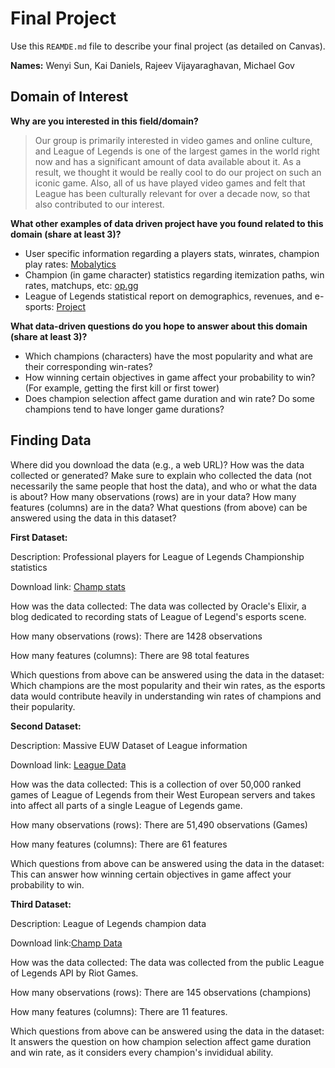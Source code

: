 # Final Project
Use this `REAMDE.md` file to describe your final project (as detailed on Canvas).

**Names:** Wenyi Sun, Kai Daniels, Rajeev Vijayaraghavan, Michael Gov
## Domain of Interest
**Why are you interested in this field/domain?**
> Our group is primarily interested in video games and online culture, and
> League of Legends is one of the largest games in the world right now and
> has a significant amount of data available about it. As a result, we thought it would
> be really cool to do our project on such an iconic game. Also, all of us
> have played video games and felt that League has been culturally relevant
> for over a decade now, so that also contributed to our interest.

**What other examples of data driven project have you found related to this domain (share at least 3)?**

- User specific information regarding a players stats, winrates, champion play rates: [Mobalytics](https://app.mobalytics.gg/lol/profile/NA/Le%20Kai/overview)
- Champion (in game character) statistics regarding itemization paths, win rates, matchups, etc: [op.gg](https://na.op.gg/champion/statistics)
- League of Legends statistical report on demographics, revenues, and e-sports: [Project](https://www.statista.com/topics/4266/league-of-legends/)

**What data-driven questions do you hope to answer about this domain
(share at least 3)?**

- Which champions (characters) have the most popularity and what are their corresponding win-rates?
- How winning certain objectives in game affect your probability
to win? (For example, getting the first kill or first tower)
- Does champion selection affect game duration and win rate? Do some champions tend to have longer game durations?

## Finding Data

Where did you download the data (e.g., a web URL)?
How was the data collected or generated? Make sure to explain who collected the data (not necessarily the same people that host the data), and who or what the data is about?
How many observations (rows) are in your data?
How many features (columns) are in the data?
What questions (from above) can be answered using the data in this dataset?

**First Dataset:**

Description: Professional players for League of Legends Championship statistics

Download link: [Champ stats](https://www.kaggle.com/xmorra/league-of-legends-world-championship-2019)

How was the data collected: The data was collected by Oracle's Elixir, a blog dedicated to recording stats of League of Legend's esports scene.

How many observations (rows): There are 1428 observations

How many features (columns):
There are 98 total features

Which questions from above can be answered using the data in the dataset:
Which champions are the most popularity and their win rates, as the esports data would contribute heavily in understanding win rates of champions and their popularity.

**Second Dataset:**


Description: Massive EUW Dataset of League information

Download link: [League Data](https://www.kaggle.com/datasnaek/league-of-legends)

How was the data collected: This is a collection of over 50,000 ranked games of League of Legends from their West European servers and takes into affect all parts of a single League of Legends game.

How many observations (rows): There are 51,490 observations (Games)

How many features (columns): There are 61 features

Which questions from above can be answered using the data in the dataset: This can answer how winning certain objectives in game affect your probability
to win.

**Third Dataset:**


Description: League of Legends champion data

Download link:[Champ Data](https://www.kaggle.com/uskeche/leauge-of-legends-champions-dataset)

How was the data collected: The data was collected from the public League of Legends API by Riot Games.

How many observations (rows): There are 145 observations (champions)

How many features (columns): There are 11 features.

Which questions from above can be answered using the data in the dataset: It answers the question on how champion selection affect game duration and win rate, as it  considers every champion's invididual ability.
